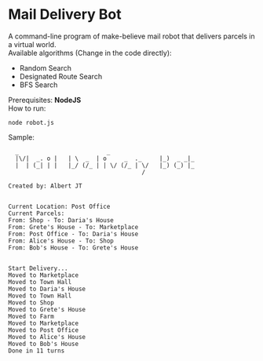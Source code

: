 # Mail Delivery Bot

A command-line program of make-believe mail robot that delivers parcels in a virtual world.  
Available algorithms (Change in the code directly):

- Random Search
- Designated Route Search
- BFS Search

Prerequisites: __NodeJS__  
How to run:

```shell
node robot.js
```

Sample:

```shell
  _                         _
  |\/|  _. o |   | \  _  | o     _  ._     |_)  _ _|_
  |  | (_| | |   |_/ (/_ | | \/ (/_ | \/   |_) (_) |_
                                      /

Created by: Albert JT


Current Location: Post Office
Current Parcels:
From: Shop - To: Daria's House
From: Grete's House - To: Marketplace
From: Post Office - To: Daria's House
From: Alice's House - To: Shop
From: Bob's House - To: Grete's House


Start Delivery...
Moved to Marketplace
Moved to Town Hall
Moved to Daria's House
Moved to Town Hall
Moved to Shop
Moved to Grete's House
Moved to Farm
Moved to Marketplace
Moved to Post Office
Moved to Alice's House
Moved to Bob's House
Done in 11 turns
```
